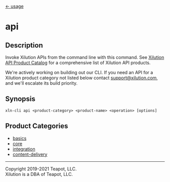 [<- usage](../../usage.md)

# api

## Description

Invoke Xilution APIs from the command line with this command.
See [Xilution API Product Catalog](https://prod.docs.xilution.com/api/catalog) for a comprehensive list of Xilution API products.

We're actively working on building out our CLI.
If you need an API for a Xilution product category not listed below contact <support@xilution.com>, and we'll escalate its build priority.

## Synopsis

```
xln-cli api <product-category> <product-name> <operation> [options]
```

## Product Categories

- [basics](basics/index.md)
- [core](core/index.md)
- [integration](integration/index.md)
- [content-delivery](content-delivery/index.md)

---

Copyright 2019-2021 Teapot, LLC.  
Xilution is a DBA of Teapot, LLC.
